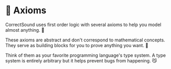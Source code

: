 # 🌠 Axioms
CorrectSound uses first order logic with several axioms to help you model almost anything. 🐷

These axioms are abstract and don't correspond to mathematical concepts. They serve as building blocks for you to prove anything you want. 🍉

Think of them as your favorite programming language's type system. A type system is entirely arbitrary but it helps prevent bugs from happening. 😼
